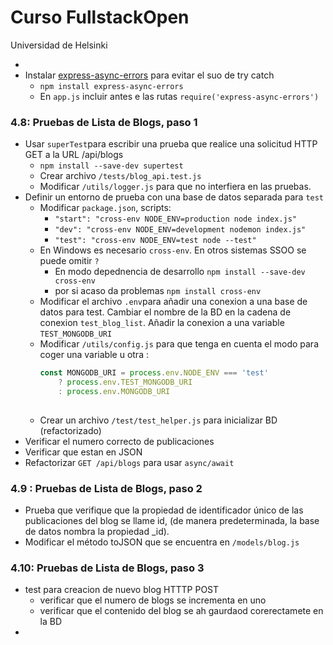 # Curso FullstackOpen
Universidad de Helsinki

-
- Instalar [express-async-errors](https://github.com/davidbanham/express-async-errors) para evitar el suo de try catch
  - `npm install express-async-errors`
  - En `app.js` incluir antes e las rutas `require('express-async-errors')`

### 4.8: Pruebas de Lista de Blogs, paso 1
- Usar `superTest`para escribir una prueba  que realice una solicitud HTTP GET a la URL /api/blogs
  - `npm install --save-dev supertest`
  - Crear archivo `/tests/blog_api.test.js`
  - Modificar `/utils/logger.js` para que no interfiera en las pruebas. 
- Definir un entorno de prueba con una base de datos separada para `test`
  -  Modificar `package.json`, scripts:
     -  `"start": "cross-env NODE_ENV=production node index.js"`
       - `"dev": "cross-env NODE_ENV=development nodemon index.js"`
       - `"test": "cross-env NODE_ENV=test node --test"`
    - En Windows es necesario `cross-env`. En otros sistemas SSOO se puede omitir `?`
      - En modo depednencia de desarrollo `npm install --save-dev cross-env`
      - por si acaso da problemas `npm install cross-env`
    - Modificar el archivo `.env`para añadir una conexion a una base de datos para test. Cambiar el nombre de la BD en la cadena de conexion `test_blog_list`. Añadir la conexion a una variable `TEST_MONGODB_URI`
    - Modificar `/utils/config.js` para que tenga en cuenta el modo para coger una variable u otra :  
        ````js
        const MONGODB_URI = process.env.NODE_ENV === 'test'
            ? process.env.TEST_MONGODB_URI
            : process.env.MONGODB_URI
            
        ````
   - Crear un archivo `/test/test_helper.js` para inicializar BD (refactorizado)
- Verificar el numero  correcto de publicaciones
- Verificar que estan en JSON
- Refactorizar `GET /api/blogs` para usar `async/await`
### 4.9 : Pruebas de Lista de Blogs, paso 2
- Prueba que verifique que la propiedad de identificador único de las publicaciones del blog se llame id, (de manera predeterminada, la base de datos nombra la propiedad _id).
- Modificar el   método toJSON  que se encuentra en `/models/blog.js` 
### 4.10:  Pruebas de Lista de Blogs, paso 3
- test para creacion de nuevo blog HTTTP POST
  - verificar que el numero de blogs se incrementa en uno
  - verificar que el contenido del blog se ah gaurdaod corerectamete en la BD
- 